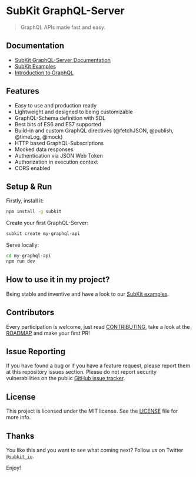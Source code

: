 # SubKit GraphQL-Server

> GraphQL APIs made fast and easy.

## Documentation

* [SubKit GraphQL-Server Documentation](docs/README.md)
* [SubKit Examples](https://github.com/codecommission/subkit-examples)
* [Introduction to GraphQL](https://github.com/mikebild/introduction-graphql)

## Features

* Easy to use and production ready
* Lightweight and designed to being customizable
* GraphQL-Schema definition with SDL
* Best bits of ES6 and ES7 supported
* Build-in and custom GraphQL directives (@fetchJSON, @publish, @timeLog, @mock)
* HTTP based GraphQL-Subscriptions
* Mocked data responses
* Authentication via JSON Web Token
* Authorization in execution context
* CORS enabled

## Setup & Run

Firstly, install it:

```bash
npm install -g subkit
```

Create your first GraphQL-Server:

```bash
subkit create my-graphql-api
```

Serve locally:

```bash
cd my-graphql-api
npm run dev
```

## How to use it in my project?

Being stable and inventive and have a look to our [SubKit examples](https://github.com/codecommission/subkit-examples).

## Contributors

Every participation is welcome, just read [CONTRIBUTING](CONTRIBUTING.md), take a look at the [ROADMAP](docs/ROADMAP.md) and make your first PR!

## Issue Reporting

If you have found a bug or if you have a feature request, please report them at this repository issues section. Please do not report security vulnerabilities on the public [GitHub issue tracker](https://github.com/codecommission/subkit/issues).

## License

This project is licensed under the MIT license. See the [LICENSE](LICENSE) file for more info.

## Thanks

You like this and you want to see what coming next? Follow us on Twitter [`@subkit_io`](https://twitter.com/subkit_io).

Enjoy!
